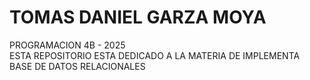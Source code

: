 # TOMAS DANIEL GARZA MOYA <br>
PROGRAMACION 4B - 2025<br>
ESTA REPOSITORIO ESTA DEDICADO A LA MATERIA DE IMPLEMENTA BASE DE DATOS RELACIONALES
